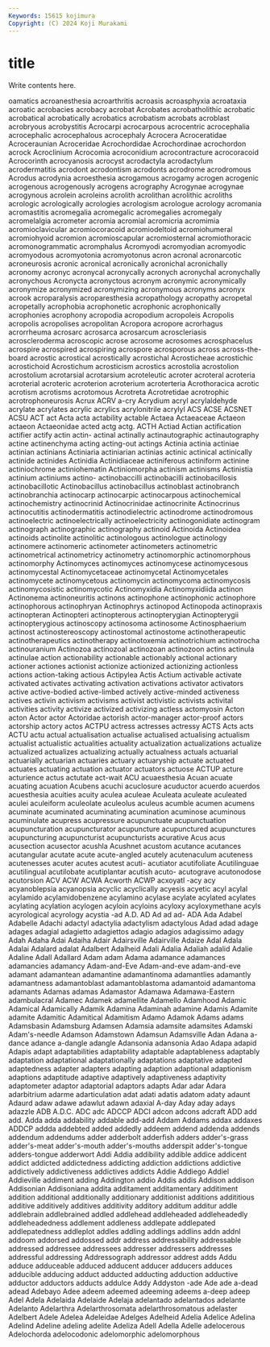 ```yaml
---
Keywords: 15615 kojimura
Copyright: (C) 2024 Koji Murakami
---
```


# title

Write contents here.



oamatics acroanesthesia
acroarthritis acroasis acroasphyxia acroataxia acroatic acrobacies acrobacy acrobat Acrobates acrobatholithic
acrobatic acrobatical acrobatically acrobatics acrobatism acrobats acroblast acrobryous acrobystitis Acrocarpi
acrocarpous acrocentric acrocephalia acrocephalic acrocephalous acrocephaly Acrocera Acroceratidae Acroceraunian Acroceridae
Acrochordidae Acrochordinae acrochordon acrock Acroclinium Acrocomia acroconidium acrocontracture acrocoracoid Acrocorinth
acrocyanosis acrocyst acrodactyla acrodactylum acrodermatitis acrodont acrodontism acrodonts acrodrome acrodromous
Acrodus acrodynia acroesthesia acrogamous acrogamy acrogen acrogenic acrogenous acrogenously acrogens
acrography Acrogynae acrogynae acrogynous acrolein acroleins acrolith acrolithan acrolithic acroliths
acrologic acrologically acrologies acrologism acrologue acrology acromania acromastitis acromegalia acromegalic
acromegalies acromegaly acromelalgia acrometer acromia acromial acromicria acromimia acromioclavicular acromiocoracoid
acromiodeltoid acromiohumeral acromiohyoid acromion acromioscapular acromiosternal acromiothoracic acromonogrammatic acromphalus Acromyodi
acromyodian acromyodic acromyodous acromyotonia acromyotonus acron acronal acronarcotic acroneurosis acronic
acronical acronically acronichal acronichally acronomy acronyc acronycal acronycally acronych acronychal
acronychally acronychous Acronycta acronyctous acronym acronymic acronymically acronymize acronymized acronymizing
acronymous acronyms acronyx acrook acroparalysis acroparesthesia acropathology acropathy acropetal acropetally
acrophobia acrophonetic acrophonic acrophonically acrophonies acrophony acropodia acropodium acropoleis Acropolis
acropolis acropolises acropolitan Acropora acropore acrorhagus acrorrheuma acrosarc acrosarca acrosarcum
acroscleriasis acroscleroderma acroscopic acrose acrosome acrosomes acrosphacelus acrospire acrospired acrospiring
acrospore acrosporous across across-the-board acrostic acrostical acrostically acrostichal Acrosticheae acrostichic
acrostichoid Acrostichum acrosticism acrostics acrostolia acrostolion acrostolium acrotarsial acrotarsium acroteleutic
acroter acroteral acroteria acroterial acroteric acroterion acroterium acroterteria Acrothoracica acrotic
acrotism acrotisms acrotomous Acrotreta Acrotretidae acrotrophic acrotrophoneurosis Acrux ACRV a-cry
Acrydium acryl acrylaldehyde acrylate acrylates acrylic acrylics acrylonitrile acrylyl ACS
ACSE ACSNET ACSU ACT act Acta acta actability actable Actaea
Actaeaceae Actaeon actaeon Actaeonidae acted actg actg. ACTH Actiad Actian
actification actifier actify actin actin- actinal actinally actinautographic actinautography actine
actinenchyma acting acting-out actings Actinia actinia actiniae actinian actinians Actiniaria
actiniarian actinias actinic actinical actinically actinide actinides Actinidia Actinidiaceae actiniferous
actiniform actinine actiniochrome actiniohematin Actiniomorpha actinism actinisms Actinistia actinium actiniums
actino- actinobaccilli actinobacilli actinobacillosis actinobacillotic Actinobacillus actinobacillus actinoblast actinobranch actinobranchia
actinocarp actinocarpic actinocarpous actinochemical actinochemistry actinocrinid Actinocrinidae actinocrinite Actinocrinus actinocutitis
actinodermatitis actinodielectric actinodrome actinodromous actinoelectric actinoelectrically actinoelectricity actinogonidiate actinogram actinograph
actinographic actinography actinoid Actinoida Actinoidea actinoids actinolite actinolitic actinologous actinologue
actinology actinomere actinomeric actinometer actinometers actinometric actinometrical actinometricy actinometry actinomorphic
actinomorphous actinomorphy Actinomyces actinomyces actinomycese actinomycesous actinomycestal Actinomycetaceae actinomycetal Actinomycetales
actinomycete actinomycetous actinomycin actinomycoma actinomycosis actinomycosistic actinomycotic Actinomyxidia Actinomyxidiida actinon
Actinonema actinoneuritis actinons actinophone actinophonic actinophore actinophorous actinophryan Actinophrys actinopod
Actinopoda actinopraxis actinopteran Actinopteri actinopterous actinopterygian Actinopterygii actinopterygious actinoscopy actinosoma
actinosome Actinosphaerium actinost actinostereoscopy actinostomal actinostome actinotherapeutic actinotherapeutics actinotherapy actinotoxemia
actinotrichium actinotrocha actinouranium Actinozoa actinozoal actinozoan actinozoon actins actinula actinulae
action actionability actionable actionably actional actionary actioner actiones actionist actionize
actionized actionizing actionless actions action-taking actious Actipylea Actis Actium activable
activate activated activates activating activation activations activator activators active active-bodied
active-limbed actively active-minded activeness actives activin activism activisms activist activistic
activists activital activities activity activize activized activizing actless actomyosin Acton
acton Actor actor Actoridae actorish actor-manager actor-proof actors actorship actory
actos ACTPU actress actresses actressy ACTS Acts acts ACTU actu
actual actualisation actualise actualised actualising actualism actualist actualistic actualities actuality
actualization actualizations actualize actualized actualizes actualizing actually actualness actuals actuarial
actuarially actuarian actuaries actuary actuaryship actuate actuated actuates actuating actuation
actuator actuators actuose ACTUP acture acturience actus actutate act-wait ACU
acuaesthesia Acuan acuate acuating acuation Acubens acuchi acuclosure acuductor acuerdo
acuerdos acuesthesia acuities acuity aculea aculeae Aculeata aculeate aculeated aculei
aculeiform aculeolate aculeolus aculeus acumble acumen acumens acuminate acuminated acuminating
acumination acuminose acuminous acuminulate acupress acupressure acupunctuate acupunctuation acupuncturation acupuncturator
acupuncture acupunctured acupunctures acupuncturing acupuncturist acupuncturists acurative Acus acus acusection
acusector acushla Acushnet acustom acutance acutances acutangular acutate acute acute-angled
acutely acutenaculum acuteness acutenesses acuter acutes acutest acuti- acutiator acutifoliate
Acutilinguae acutilingual acutilobate acutiplantar acutish acuto- acutograve acutonodose acutorsion ACV
ACW ACWA Acworth ACWP acxoyatl -acy acy acyanoblepsia acyanopsia acyclic
acyclically acyesis acyetic acyl acylal acylamido acylamidobenzene acylamino acylase acylate
acylated acylates acylating acylation acylogen acyloin acyloins acyloxy acyloxymethane acyls
acyrological acyrology acystia -ad A.D. AD Ad ad ad- ADA
Ada Adabel Adabelle Adachi adactyl adactylia adactylism adactylous Adad adad
adage adages adagial adagietto adagiettos adagio adagios adagissimo adagy Adah
Adaha Adai Adaiha Adair Adairsville Adairville Adaize Adal Adala Adalai
Adalard adalat Adalbert Adalheid Adali Adalia Adaliah adalid Adalie Adaline
Adall Adallard Adam adam Adama adamance adamances adamancies adamancy Adam-and-Eve
Adam-and-eve adam-and-eve adamant adamantean adamantine adamantinoma adamantlies adamantly adamantness adamantoblast
adamantoblastoma adamantoid adamantoma adamants Adamas adamas Adamastor Adamawa Adamawa-Eastern adambulacral
Adamec Adamek adamellite Adamello Adamhood Adamic Adamical Adamically Adamik Adamina
Adaminah adamine Adamis Adamite adamite Adamitic Adamitical Adamitism Adamo Adamok
Adams adams Adamsbasin Adamsburg Adamsen Adamsia adamsite adamsites Adamski Adam's-needle
Adamson Adamstown Adamsun Adamsville Adan Adana a-dance adance a-dangle adangle
Adansonia adansonia Adao Adapa adapid Adapis adapt adaptabilities adaptability adaptable
adaptableness adaptably adaptation adaptational adaptationally adaptations adaptative adapted adaptedness adapter
adapters adapting adaption adaptional adaptionism adaptions adaptitude adaptive adaptively adaptiveness
adaptivity adaptometer adaptor adaptorial adaptors adapts Adar adar Adara adarbitrium
adarme adarticulation adat adati adatis adatom adaty adaunt Adaurd adaw
adawe adawlut adawn adaxial A-day Aday aday adays adazzle ADB
A.D.C. ADC adc ADCCP ADCI adcon adcons adcraft ADD add
add. Adda adda addability addable add-add Addam Addams addax addaxes
ADDCP addda addebted added addedly addeem addend addenda addends addendum
addendums adder adderbolt adderfish adders adder's-grass adder's-meat adder's-mouth adder's-mouths adderspit
adder's-tongue adders-tongue adderwort Addi Addia addibility addible addice addicent addict
addicted addictedness addicting addiction addictions addictive addictively addictiveness addictives addicts
Addie Addiego Addiel Addieville addiment adding Addington addio Addis addis
Addison addison Addisonian Addisoniana addita additament additamentary additiment addition additional
additionally additionary additionist additions addititious additive additively additives additivity additory
additum additur addle addlebrain addlebrained addled addlehead addleheaded addleheadedly addleheadedness
addlement addleness addlepate addlepated addlepatedness addleplot addles addling addlings addlins
addn addnl addoom addorsed addossed addr address addressability addressable addressed
addressee addressees addresser addressers addresses addressful addressing Addressograph addressor addrest
adds Addu adduce adduceable adduced adducent adducer adducers adduces adducible
adducing adduct adducted adducting adduction adductive adductor adductors adducts addulce
Addy Addyston -ade Ade ade a-dead adead Adebayo Adee adeem
adeemed adeeming adeems a-deep adeep Adel Adela Adelaida Adelaide Adelaja
adelantado adelantados adelante Adelanto Adelarthra Adelarthrosomata adelarthrosomatous adelaster Adelbert Adele
Adelea Adeleidae Adelges Adelheid Adelia Adelice Adelina Adelind Adeline adeling
adelite Adeliza Adell Adella Adelle adelocerous Adelochorda adelocodonic adelomorphic adelomorphous
